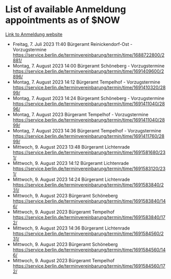# List of available Anmeldung appointments as of $NOW
[Link to Anmeldung website](https://service.berlin.de/terminvereinbarung/termin/tag.php?termin=1&anliegen[]=120686&dienstleisterlist=122210,122217,327316,122219,327312,122227,327314,122231,327346,122243,327348,122254,122252,329742,122260,329745,122262,329748,122271,327278,122273,327274,122277,327276,330436,122280,327294,122282,327290,122284,327292,122291,327270,122285,327266,122286,327264,122296,327268,150230,329760,122297,327286,122294,327284,122312,329763,122314,329775,122304,327330,122311,327334,122309,327332,317869,122281,327352,122279,329772,122283,122276,327324,122274,327326,122267,329766,122246,327318,122251,327320,122257,327322,122208,327298,122226,327300&herkunft=http%3A%2F%2Fservice.berlin.de%2Fdienstleistung%2F120686%2F)
- Freitag, 7. Juli 2023 11:40 Bürgeramt Reinickendorf-Ost - Vorzugstermine https://service.berlin.de/terminvereinbarung/termin/time/1688722800/2881/
- Montag, 7. August 2023 14:00 Bürgeramt Schöneberg - Vorzugstermine https://service.berlin.de/terminvereinbarung/termin/time/1691409600/2896/
- Montag, 7. August 2023 14:12 Bürgeramt Tempelhof - Vorzugstermine https://service.berlin.de/terminvereinbarung/termin/time/1691410320/2899/
- Montag, 7. August 2023 14:24 Bürgeramt Schöneberg - Vorzugstermine https://service.berlin.de/terminvereinbarung/termin/time/1691411040/2896/
- Montag, 7. August 2023  Bürgeramt Tempelhof - Vorzugstermine https://service.berlin.de/terminvereinbarung/termin/time/1691411040/2899/
- Montag, 7. August 2023 14:36 Bürgeramt Tempelhof - Vorzugstermine https://service.berlin.de/terminvereinbarung/termin/time/1691411760/2899/
- Mittwoch, 9. August 2023 13:48 Bürgeramt Lichtenrade https://service.berlin.de/terminvereinbarung/termin/time/1691581680/231/
- Mittwoch, 9. August 2023 14:12 Bürgeramt Lichtenrade https://service.berlin.de/terminvereinbarung/termin/time/1691583120/231/
- Mittwoch, 9. August 2023 14:24 Bürgeramt Lichtenrade https://service.berlin.de/terminvereinbarung/termin/time/1691583840/231/
- Mittwoch, 9. August 2023  Bürgeramt Schöneberg https://service.berlin.de/terminvereinbarung/termin/time/1691583840/146/
- Mittwoch, 9. August 2023  Bürgeramt Tempelhof https://service.berlin.de/terminvereinbarung/termin/time/1691583840/172/
- Mittwoch, 9. August 2023 14:36 Bürgeramt Lichtenrade https://service.berlin.de/terminvereinbarung/termin/time/1691584560/231/
- Mittwoch, 9. August 2023  Bürgeramt Schöneberg https://service.berlin.de/terminvereinbarung/termin/time/1691584560/146/
- Mittwoch, 9. August 2023  Bürgeramt Tempelhof https://service.berlin.de/terminvereinbarung/termin/time/1691584560/172/

